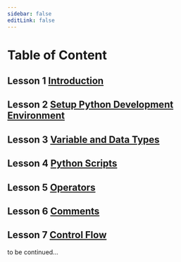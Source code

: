 ```yaml
---
sidebar: false
editLink: false
---
```


# Table of Content

## Lesson 1 [Introduction](introduction.md)

## Lesson 2 [Setup Python Development Environment](setup.md)

## Lesson 3 [Variable and Data Types](variable-and-data-types.md)

## Lesson 4 [Python Scripts](script.md)

## Lesson 5 [Operators](operator.md)

## Lesson 6 [Comments](comment.md)

## Lesson 7 [Control Flow](control-flow.md)

to be continued...

